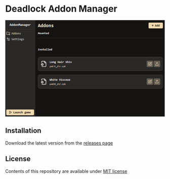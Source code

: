 # Deadlock Addon Manager

![App Screenshot](/.github/images/1.png "AppScreenshot")

## Installation

Download the latest version from the [releases page](https://github.com/coDiesIrae/citadel-content-manager/releases)

## License

Contents of this repository are available under [MIT license](LICENSE)

